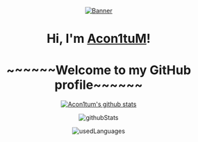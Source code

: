﻿<p align="center">
  <a href="https://github.com/Acon1tum"><img src="weekend-ending-middle-finger.gif" alt="Banner"></a>
</p>

<h1 align="center">Hi, I'm <a href="https://github.com/Acon1tum">Acon1tuM</a>!</h1>
<h1 align="center">~~~~~~Welcome to my GitHub profile~~~~~~</h1>

<p align="center">
  <a href="https://github.com/Acon1tum">
    <img src="https://github-readme-stats.vercel.app/api?username=Acon1tum&hide_border=true&show_icons=true&theme=dark&icon_color=ff69b4&text_color=ff69b4&title_color=ff69b4" alt="Acon1tum's github stats">
  </a>
</p>
<p align="center">
  <img src="https://github-readme-streak-stats.herokuapp.com/?user=Acon1tum&theme=dark&hide_border=false&count_private=true&ring=ff69b4&fire=ff69b4&currStreakLabel=ff69b4" alt="githubStats" />
</p>
<p align="center">
  <img src="https://github-readme-stats-sigma-five.vercel.app/api/top-langs/?username=Acon1tum&theme=dark&hide_border=false&include_all_commits=true&count_private=true&langs_count=10&layout=compact&title_color=ff69b4&text_color=ff69b4" alt="usedLanguages" />
</p>


